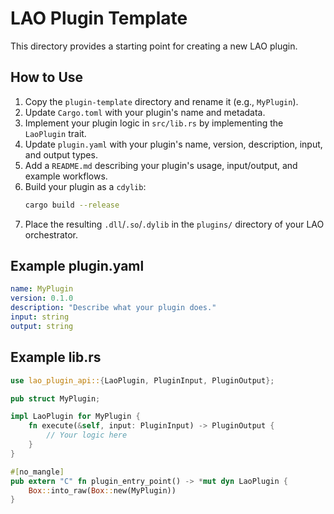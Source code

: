 # LAO Plugin Template

This directory provides a starting point for creating a new LAO plugin.

## How to Use
1. Copy the `plugin-template` directory and rename it (e.g., `MyPlugin`).
2. Update `Cargo.toml` with your plugin's name and metadata.
3. Implement your plugin logic in `src/lib.rs` by implementing the `LaoPlugin` trait.
4. Update `plugin.yaml` with your plugin's name, version, description, input, and output types.
5. Add a `README.md` describing your plugin's usage, input/output, and example workflows.
6. Build your plugin as a `cdylib`:
   ```sh
   cargo build --release
   ```
7. Place the resulting `.dll`/`.so`/`.dylib` in the `plugins/` directory of your LAO orchestrator.

## Example plugin.yaml
```yaml
name: MyPlugin
version: 0.1.0
description: "Describe what your plugin does."
input: string
output: string
```

## Example lib.rs
```rust
use lao_plugin_api::{LaoPlugin, PluginInput, PluginOutput};

pub struct MyPlugin;

impl LaoPlugin for MyPlugin {
    fn execute(&self, input: PluginInput) -> PluginOutput {
        // Your logic here
    }
}

#[no_mangle]
pub extern "C" fn plugin_entry_point() -> *mut dyn LaoPlugin {
    Box::into_raw(Box::new(MyPlugin))
}
``` 